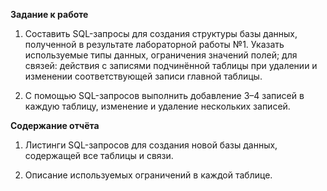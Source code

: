 **Задание к работе**

1. Составить SQL-запросы для создания структуры базы данных, полученной в результате лабораторной работы №1. Указать используемые типы данных, ограничения значений полей; для связей: действия с записями подчинённой таблицы при удалении и изменении соответствующей записи главной таблицы.

2. С помощью SQL-запросов выполнить добавление 3–4 записей в каждую таблицу, изменение и удаление нескольких записей.

**Содержание отчёта**

1. Листинги SQL-запросов для создания новой базы данных, содержащей все таблицы и связи.

2. Описание используемых ограничений в каждой таблице.



